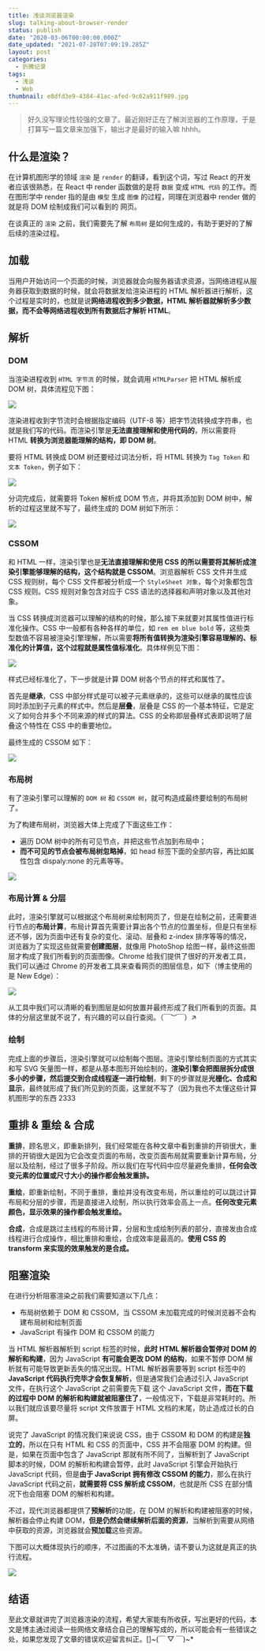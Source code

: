 ```yaml
---
title: 浅谈浏览器渲染
slug: talking-about-browser-render
status: publish
date: "2020-03-06T00:00:00.000Z"
date_updated: "2021-07-28T07:09:19.285Z"
layout: post
categories:
  - 折腾记录
tags:
  - 浅谈
  - Web
thumbnail: e8dfd3e9-4384-41ac-afed-9c62a911f989.jpg
---
```


> 好久没写理论性较强的文章了。最近刚好正在了解浏览器的工作原理，于是打算写一篇文章来加强下，输出才是最好的输入嘛 hhhh。

## 什么是渲染？

在计算机图形学的领域 `渲染` 是 `render` 的翻译，看到这个词，写过 React 的开发者应该很熟悉，在 React 中 render 函数做的是将 `数据` 变成 `HTML 代码` 的工作。而在图形学中 render 指的是由 `模型` 生成 `图像` 的过程，同理在浏览器中 render 做的就是将 DOM 绘制成我们可以看到的 网页。

在谈真正的 `渲染` 之前，我们需要先了解 `布局树` 是如何生成的，有助于更好的了解后续的渲染过程。

## 加载

当用户开始访问一个页面的时候，浏览器就会向服务器请求资源，当网络进程从服务器获取到数据的时候，就会将数据发给渲染进程的 HTML 解析器进行解析，这个过程是实时的，也就是说**网络进程收到多少数据，HTML 解析器就解析多少数据，而不会等网络进程收到所有数据后才解析 HTML**。

## 解析

### DOM

当渲染进程收到 `HTML 字节流` 的时候，就会调用 `HTMLParser` 把 HTML 解析成 DOM 树，具体流程见下图：

![](40154c12-65e7-4a71-a336-62ef63e922c2.jpg)

渲染进程收到字节流时会根据指定编码（UTF-8 等）把字节流转换成字符串，也就是我们写的代码。而渲染引擎是**无法直接理解和使用代码的**，所以需要将 HTML **转换为浏览器能理解的结构，即 DOM 树**。

要将 HTML 转换成 DOM 树还要经过词法分析，将 HTML 转换为 `Tag Token` 和 `文本 Token`，例子如下：

![](3a60bf29-fd4d-4da3-8b08-3065d64c6bdc.jpg)

分词完成后，就需要将 Token 解析成 DOM 节点，并将其添加到 DOM 树中，解析的过程这里就不写了，最终生成的 DOM 树如下所示：

![](a10db461-0e0b-46f0-be97-8a16c38e9e91.jpg)

### CSSOM

和 HTML 一样，渲染引擎也是**无法直接理解和使用 CSS 的所以需要将其解析成渲染引擎能够理解的结构，这个结构就是 CSSOM**。浏览器解析 CSS 文件并生成 CSS 规则树，每个 CSS 文件都被分析成一个 `StyleSheet 对象`，每个对象都包含 CSS 规则。CSS 规则对象包含对应于 CSS 语法的选择器和声明对象以及其他对象。

当 CSS 转换成浏览器可以理解的结构的时候，那么接下来就要对其属性值进行标准化操作。CSS 中一般都有各种各样的单位，如 `rem em blue bold` 等，这些类型数值不容易被渲染引擎理解，所以需要**将所有值转换为渲染引擎容易理解的、标准化的计算值，这个过程就是属性值标准化**。具体样例见下图：

![](e296e00d-ba4f-42aa-848a-e414e4239829.jpg)

样式已经标准化了，下一步就是计算 DOM 树各个节点的样式和属性了。

首先是**继承**，CSS 中部分样式是可以被子元素继承的，这些可以继承的属性应该同时添加到子元素的样式中。然后是**层叠**，层叠是 CSS 的一个基本特征，它是定义了如何合并多个不同来源的样式的算法。CSS 的全称即层叠样式表即说明了层叠这个特性在 CSS 中的重要地位。

最终生成的 CSSOM 如下：

![](ef7ae084-1984-422c-8899-9c623f4155c6.jpg)

### 布局树

有了渲染引擎可以理解的 `DOM 树` 和 `CSSOM 树`，就可构造成最终要绘制的布局树了。

为了构建布局树，浏览器大体上完成了下面这些工作：

- 遍历 DOM 树中的所有可见节点，并把这些节点加到布局中；
- **而不可见的节点会被布局树忽略掉**，如 head 标签下面的全部内容，再比如属性包含 dispaly:none 的元素等等。

![](949738a4-aae4-4253-b6f6-3c4dccc7d507.jpg)

### 布局计算 & 分层

此时，渲染引擎就可以根据这个布局树来绘制网页了，但是在绘制之前，还需要进行节点的**布局计算**，布局计算首先需要计算出各个节点的位置坐标，但是只有坐标还不够，因为页面中还有复杂的变化、滚动、层叠和 z-index 排序等等的情况，浏览器为了实现这些就需要**创建图层**，就像用 PhotoShop 绘图一样，最终这些图层才构成了我们所看到的页面图像。Chrome 给我们提供了很好的开发者工具，我们可以通过 Chrome 的开发者工具来查看网页的图层信息，如下（博主使用的是 New Edge）：

![](511d55d5-a2d5-46c5-b0fd-ca8b3a111c4d.jpg)

从工具中我们可以清晰的看到图层是如何放置并最终形成了我们所看到的页面。具体的分层这里就不说了，有兴趣的可以自行查阅。（￣︶￣）↗

### 绘制

完成上面的步骤后，渲染引擎就可以绘制每个图层。渲染引擎绘制页面的方式其实和写 SVG 矢量图一样，都是从基本图形开始绘制的，**渲染引擎会把图层拆分成很多小的步骤，然后提交到合成线程逐一进行绘制**，剩下的步骤就是**光栅化、合成和显示**，最终就形成了我们所见到的页面，这里就不写了（因为我也不太懂这些计算机图形学的东西 2333

## 重排 & 重绘 & 合成

**重排**，顾名思义，即重新排列，我们经常能在各种文章中看到重排的开销很大，重排的开销很大是因为它会改变页面的布局，改变页面布局就需要重新计算布局，分层以及绘制，经过了很多子阶段。所以我们在写代码中应尽量避免重排，**任何会改变元素的位置或尺寸大小的操作都会触发重排。**

**重绘**，即重新绘制，不同于重排，重绘并没有改变布局，所以重绘的可以跳过计算布局和分层的步骤，而是直接进入绘制，所以执行效率会高上一点。**任何改变元素颜色，显示效果的操作都会触发重绘。**

**合成**，合成是跳过主线程的布局计算，分层和生成绘制列表的部分，直接发由合成线程进行合成操作，相比重排和重绘，合成效率是最高的。**使用 CSS 的 transform 来实现的效果触发的是合成。**

## 阻塞渲染

在进行分析阻塞渲染之前我们需要知道以下几点：

- 布局树依赖于 DOM 和 CSSOM，当 CSSOM 未加载完成的时候浏览器不会构建布局树和绘制页面
- JavaScript 有操作 DOM 和 CSSOM 的能力

当 HTML 解析器解析到 script 标签的时候，**此时 HTML 解析器会暂停对 DOM 的解析和构建**，因为 JavaScript **有可能会更改 DOM 的结构**，如果不暂停 DOM 解析就有可能导致更新丢失的情况出现。HTML 解析器需要等到 script 标签中的 **JavaScript 代码执行完毕才会恢复解析**，但是通常我们会通过引入 JavaScript 文件，在执行这个 JavaScript 之前需要先下载 这个 JavaScript 文件，**而在下载的过程中 DOM 的解析和构建就被阻塞住了**，一般情况下，下载是非常耗时的。所以我们就应该要尽量将 script 文件放置于 HTML 文档的末尾，防止造成过长的白屏。

说完了 JavaScript 的情况我们来说说 CSS，由于 CSSOM 和 DOM 的构建是**独立的**，所以在只有 HTML 和 CSS 的页面中，CSS 并不会阻塞 DOM 的构建。但是，如果在页面中包含了 JavaScript 那就有所不同了，当解析到了 JavaScript 脚本的时候，DOM 的解析和构建会暂停，此时 JavaScript 引擎会开始执行 JavaScript 代码，但是**由于 JavaScript 拥有修改 CSSOM 的能力**，那么在执行 JavaScript 代码之前，**就需要将 CSS 解析成 CSSOM**，也就是所 CSS 在部分情况下也会阻塞 DOM 的解析和构建。

不过，现代浏览器都提供了**预解析**的功能，在 DOM 的解析和构建被阻塞的时候，解析器会停止构建 DOM，**但是仍然会继续解析后面的资源**，当解析到需要从网络中获取的资源，浏览器就会**预加载**这些资源。

下图可以大概体现执行的顺序，不过图画的不太准确，请不要认为这就是真正的执行流程。

![](bff23f1b-57d3-432a-bad3-ab2848b237e2.jpg)

## 结语

至此文章就讲完了浏览器渲染的流程，希望大家能有所收获，写出更好的代码，本文是博主通过阅读一些网络文章结合自己的理解写成的，所以可能会有一些错误之处，如果您发现了文章的错误欢迎留言纠正。\[\]~(￣ ▽ ￣)~\*
